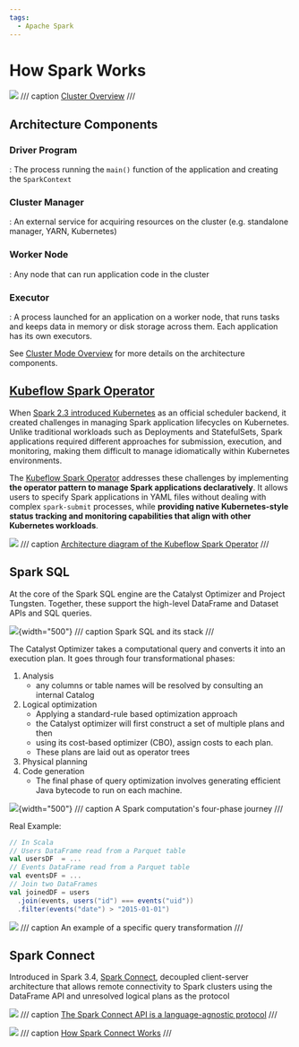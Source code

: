 ```yaml
---
tags:
  - Apache Spark
---
```


# How Spark Works

![](https://spark.apache.org/docs/latest/img/cluster-overview.png)
/// caption
[Cluster Overview](https://spark.apache.org/docs/latest/cluster-overview.html)
///

## Architecture Components

### Driver Program

: The process running the `main()` function of the application and creating the `SparkContext`

### Cluster Manager

: An external service for acquiring resources on the cluster (e.g. standalone manager, YARN, Kubernetes)

### Worker Node

: Any node that can run application code in the cluster

### Executor

: A process launched for an application on a worker node, that runs tasks and keeps data in memory or disk storage across them. Each application has its own executors.

See [Cluster Mode Overview](https://spark.apache.org/docs/latest/cluster-overview.html) for more details on the architecture components.

## [Kubeflow Spark Operator](https://www.kubeflow.org/docs/components/spark-operator/overview/)

When [Spark 2.3 introduced Kubernetes](https://spark.apache.org/docs/latest/running-on-kubernetes.html) as an official scheduler backend, it created challenges in managing Spark application lifecycles on Kubernetes. Unlike traditional workloads such as Deployments and StatefulSets, Spark applications required different approaches for submission, execution, and monitoring, making them difficult to manage idiomatically within Kubernetes environments.

The [Kubeflow Spark Operator](https://www.kubeflow.org/docs/components/spark-operator/overview/) addresses these challenges by implementing **the operator pattern to manage Spark applications declaratively**. It allows users to specify Spark applications in YAML files without dealing with complex `spark-submit` processes, while **providing native Kubernetes-style status tracking and monitoring capabilities that align with other Kubernetes workloads**.

![](https://www.kubeflow.org/docs/components/spark-operator/overview/architecture-diagram.png)
/// caption
[Architecture diagram of the Kubeflow Spark Operator](https://www.kubeflow.org/docs/components/spark-operator/overview/#architecture)
///

## Spark SQL

At the core of the Spark SQL engine are the Catalyst Optimizer and Project Tungsten. Together, these support the high-level DataFrame and Dataset APIs and SQL queries.

![](https://learning.oreilly.com/api/v2/epubs/urn:orm:book:9781492050032/files/assets/lesp_0303.png){width="500"}
/// caption
Spark SQL and its stack
///

The Catalyst Optimizer takes a computational query and converts it into an execution plan. It goes through four transformational phases:

1. Analysis
    - any columns or table names will be resolved by consulting an internal Catalog
2. Logical optimization
    - Applying a standard-rule based optimization approach
    - the Catalyst optimizer will first construct a set of multiple plans and then
    - using its cost-based optimizer (CBO), assign costs to each plan.
    - These plans are laid out as operator trees 
3. Physical planning
4. Code generation
    - The final phase of query optimization involves generating efficient Java bytecode to run on each machine. 

![](https://learning.oreilly.com/api/v2/epubs/urn:orm:book:9781492050032/files/assets/lesp_0304.png){width="500"}
/// caption
A Spark computation's four-phase journey
///

Real Example:

```scala
// In Scala
// Users DataFrame read from a Parquet table
val usersDF  = ...
// Events DataFrame read from a Parquet table
val eventsDF = ...
// Join two DataFrames
val joinedDF = users
  .join(events, users("id") === events("uid"))
  .filter(events("date") > "2015-01-01")
```

![](https://learning.oreilly.com/api/v2/epubs/urn:orm:book:9781492050032/files/assets/lesp_0305.png)
/// caption
An example of a specific query transformation
///

## Spark Connect

Introduced in Spark 3.4, [Spark Connect](https://spark.apache.org/docs/latest/spark-connect-overview.html),  decoupled client-server architecture that allows remote connectivity to Spark clusters using the DataFrame API and unresolved logical plans as the protocol

![](https://spark.apache.org/docs/latest/img/spark-connect-api.png)
/// caption
[The Spark Connect API is a language-agnostic protocol](https://spark.apache.org/docs/latest/spark-connect-overview.html#spark-connect-overview)
///

![](https://spark.apache.org/docs/latest/img/spark-connect-communication.png)
/// caption
[How Spark Connect Works](https://spark.apache.org/docs/latest/spark-connect-overview.html#how-spark-connect-works)
///